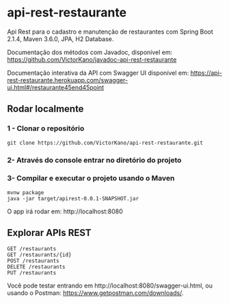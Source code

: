 # api-rest-restaurante

Api Rest para o cadastro e manutenção de restaurantes com Spring Boot 2.1.4, Maven 3.6.0, JPA, H2 Database.

Documentação dos métodos com Javadoc, disponível em:
https://github.com/VictorKano/javadoc-api-rest-restaurante

Documentação interativa da API com Swagger UI disponível em:
https://api-rest-restaurante.herokuapp.com/swagger-ui.html#/restaurante45end45point

## Rodar localmente
### 1 - Clonar o repositório

```
git clone https://github.com/VictorKano/api-rest-restaurante.git
```


### 2- Através do console entrar no diretório do projeto


### 3- Compilar e executar o projeto usando o Maven

  ```
  mvnw package
  java -jar target/apirest-0.0.1-SNAPSHOT.jar
  ```

O app irá rodar em: http://localhost:8080

## Explorar APIs REST

```
GET /restaurants
GET /restaurants/{id}
POST /restaurants
DELETE /restaurants
PUT /restaurants
```

Você pode testar entrando em http://localhost:8080/swagger-ui.html,
ou usando o Postman: https://www.getpostman.com/downloads/.
